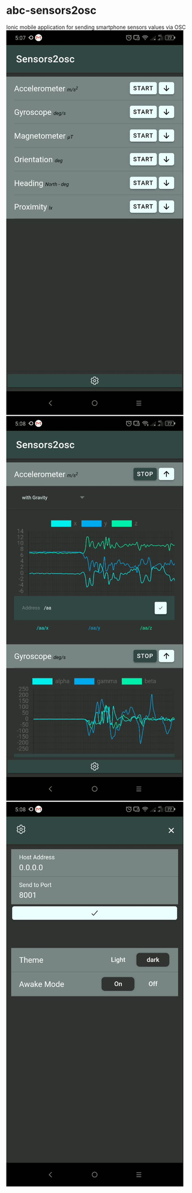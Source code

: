 # abc-sensors2osc
Ionic mobile application for sending smartphone sensors values via OSC 
![home](s2o-home.jpg)
![sensors](s2o-sensors.jpg)
![settings](s2o-settings.jpg)
